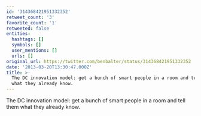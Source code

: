 ```yaml
---
id: '314368421951332352'
retweet_count: '3'
favorite_count: '1'
retweeted: false
entities:
  hashtags: []
  symbols: []
  user_mentions: []
  urls: []
original_url: https://twitter.com/benbalter/status/314368421951332352
date: '2013-03-20T13:30:47.000Z'
title: >-
  The DC innovation model: get a bunch of smart people in a room and tell them
  what they already know.
---
```


The DC innovation model: get a bunch of smart people in a room and tell them what they already know.